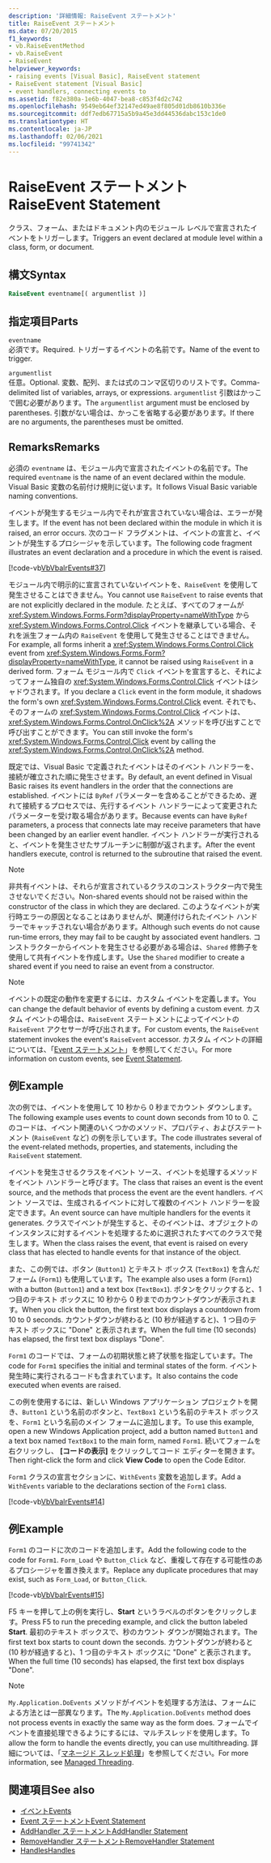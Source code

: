 ```yaml
---
description: '詳細情報: RaiseEvent ステートメント'
title: RaiseEvent ステートメント
ms.date: 07/20/2015
f1_keywords:
- vb.RaiseEventMethod
- vb.RaiseEvent
- RaiseEvent
helpviewer_keywords:
- raising events [Visual Basic], RaiseEvent statement
- RaiseEvent statement [Visual Basic]
- event handlers, connecting events to
ms.assetid: f82e380a-1e6b-4047-bea8-c853f4d2c742
ms.openlocfilehash: 9549eb64ef32147ed49ae8f805d01db8610b336e
ms.sourcegitcommit: ddf7edb67715a5b9a45e3dd44536dabc153c1de0
ms.translationtype: HT
ms.contentlocale: ja-JP
ms.lasthandoff: 02/06/2021
ms.locfileid: "99741342"
---
```

# <a name="raiseevent-statement"></a><span data-ttu-id="4d9b7-103">RaiseEvent ステートメント</span><span class="sxs-lookup"><span data-stu-id="4d9b7-103">RaiseEvent Statement</span></span>

<span data-ttu-id="4d9b7-104">クラス、フォーム、またはドキュメント内のモジュール レベルで宣言されたイベントをトリガーします。</span><span class="sxs-lookup"><span data-stu-id="4d9b7-104">Triggers an event declared at module level within a class, form, or document.</span></span>  
  
## <a name="syntax"></a><span data-ttu-id="4d9b7-105">構文</span><span class="sxs-lookup"><span data-stu-id="4d9b7-105">Syntax</span></span>  
  
```vb  
RaiseEvent eventname[( argumentlist )]  
```  
  
## <a name="parts"></a><span data-ttu-id="4d9b7-106">指定項目</span><span class="sxs-lookup"><span data-stu-id="4d9b7-106">Parts</span></span>  

 `eventname`  
 <span data-ttu-id="4d9b7-107">必須です。</span><span class="sxs-lookup"><span data-stu-id="4d9b7-107">Required.</span></span> <span data-ttu-id="4d9b7-108">トリガーするイベントの名前です。</span><span class="sxs-lookup"><span data-stu-id="4d9b7-108">Name of the event to trigger.</span></span>  
  
 `argumentlist`  
 <span data-ttu-id="4d9b7-109">任意。</span><span class="sxs-lookup"><span data-stu-id="4d9b7-109">Optional.</span></span> <span data-ttu-id="4d9b7-110">変数、配列、または式のコンマ区切りのリストです。</span><span class="sxs-lookup"><span data-stu-id="4d9b7-110">Comma-delimited list of variables, arrays, or expressions.</span></span> <span data-ttu-id="4d9b7-111">`argumentlist` 引数はかっこで囲む必要があります。</span><span class="sxs-lookup"><span data-stu-id="4d9b7-111">The `argumentlist` argument must be enclosed by parentheses.</span></span> <span data-ttu-id="4d9b7-112">引数がない場合は、かっこを省略する必要があります。</span><span class="sxs-lookup"><span data-stu-id="4d9b7-112">If there are no arguments, the parentheses must be omitted.</span></span>  
  
## <a name="remarks"></a><span data-ttu-id="4d9b7-113">Remarks</span><span class="sxs-lookup"><span data-stu-id="4d9b7-113">Remarks</span></span>  

 <span data-ttu-id="4d9b7-114">必須の `eventname` は、モジュール内で宣言されたイベントの名前です。</span><span class="sxs-lookup"><span data-stu-id="4d9b7-114">The required `eventname` is the name of an event declared within the module.</span></span> <span data-ttu-id="4d9b7-115">Visual Basic 変数の名前付け規則に従います。</span><span class="sxs-lookup"><span data-stu-id="4d9b7-115">It follows Visual Basic variable naming conventions.</span></span>  
  
 <span data-ttu-id="4d9b7-116">イベントが発生するモジュール内でそれが宣言されていない場合は、エラーが発生します。</span><span class="sxs-lookup"><span data-stu-id="4d9b7-116">If the event has not been declared within the module in which it is raised, an error occurs.</span></span> <span data-ttu-id="4d9b7-117">次のコード フラグメントは、イベントの宣言と、イベントが発生するプロシージャを示しています。</span><span class="sxs-lookup"><span data-stu-id="4d9b7-117">The following code fragment illustrates an event declaration and a procedure in which the event is raised.</span></span>  
  
 [!code-vb[VbVbalrEvents#37](~/samples/snippets/visualbasic/VS_Snippets_VBCSharp/VbVbalrEvents/VB/Class1.vb#37)]  
  
 <span data-ttu-id="4d9b7-118">モジュール内で明示的に宣言されていないイベントを、`RaiseEvent` を使用して発生させることはできません。</span><span class="sxs-lookup"><span data-stu-id="4d9b7-118">You cannot use `RaiseEvent` to raise events that are not explicitly declared in the module.</span></span> <span data-ttu-id="4d9b7-119">たとえば、すべてのフォームが <xref:System.Windows.Forms.Form?displayProperty=nameWithType> から <xref:System.Windows.Forms.Control.Click> イベントを継承している場合、それを派生フォーム内の `RaiseEvent` を使用して発生させることはできません。</span><span class="sxs-lookup"><span data-stu-id="4d9b7-119">For example, all forms inherit a <xref:System.Windows.Forms.Control.Click> event from <xref:System.Windows.Forms.Form?displayProperty=nameWithType>, it cannot be raised using `RaiseEvent` in a derived form.</span></span> <span data-ttu-id="4d9b7-120">フォーム モジュール内で `Click` イベントを宣言すると、それによってフォーム独自の <xref:System.Windows.Forms.Control.Click> イベントはシャドウされます。</span><span class="sxs-lookup"><span data-stu-id="4d9b7-120">If you declare a `Click` event in the form module, it shadows the form's own <xref:System.Windows.Forms.Control.Click> event.</span></span> <span data-ttu-id="4d9b7-121">それでも、そのフォームの <xref:System.Windows.Forms.Control.Click> イベントは、<xref:System.Windows.Forms.Control.OnClick%2A> メソッドを呼び出すことで呼び出すことができます。</span><span class="sxs-lookup"><span data-stu-id="4d9b7-121">You can still invoke the form's <xref:System.Windows.Forms.Control.Click> event by calling the <xref:System.Windows.Forms.Control.OnClick%2A> method.</span></span>  
  
 <span data-ttu-id="4d9b7-122">既定では、Visual Basic で定義されたイベントはそのイベント ハンドラーを、接続が確立された順に発生させます。</span><span class="sxs-lookup"><span data-stu-id="4d9b7-122">By default, an event defined in Visual Basic raises its event handlers in the order that the connections are established.</span></span> <span data-ttu-id="4d9b7-123">イベントには `ByRef` パラメーターを含めることができるため、遅れて接続するプロセスでは、先行するイベント ハンドラーによって変更されたパラメーターを受け取る場合があります。</span><span class="sxs-lookup"><span data-stu-id="4d9b7-123">Because events can have `ByRef` parameters, a process that connects late may receive parameters that have been changed by an earlier event handler.</span></span> <span data-ttu-id="4d9b7-124">イベント ハンドラーが実行されると、イベントを発生させたサブルーチンに制御が返されます。</span><span class="sxs-lookup"><span data-stu-id="4d9b7-124">After the event handlers execute, control is returned to the subroutine that raised the event.</span></span>  
  
> [!NOTE]
> <span data-ttu-id="4d9b7-125">非共有イベントは、それらが宣言されているクラスのコンストラクター内で発生させないでください。</span><span class="sxs-lookup"><span data-stu-id="4d9b7-125">Non-shared events should not be raised within the constructor of the class in which they are declared.</span></span> <span data-ttu-id="4d9b7-126">このようなイベントが実行時エラーの原因となることはありませんが、関連付けられたイベント ハンドラーでキャッチされない場合があります。</span><span class="sxs-lookup"><span data-stu-id="4d9b7-126">Although such events do not cause run-time errors, they may fail to be caught by associated event handlers.</span></span> <span data-ttu-id="4d9b7-127">コンストラクターからイベントを発生させる必要がある場合は、`Shared` 修飾子を使用して共有イベントを作成します。</span><span class="sxs-lookup"><span data-stu-id="4d9b7-127">Use the `Shared` modifier to create a shared event if you need to raise an event from a constructor.</span></span>  
  
> [!NOTE]
> <span data-ttu-id="4d9b7-128">イベントの既定の動作を変更するには、カスタム イベントを定義します。</span><span class="sxs-lookup"><span data-stu-id="4d9b7-128">You can change the default behavior of events by defining a custom event.</span></span> <span data-ttu-id="4d9b7-129">カスタム イベントの場合は、`RaiseEvent` ステートメントによってイベントの `RaiseEvent` アクセサーが呼び出されます。</span><span class="sxs-lookup"><span data-stu-id="4d9b7-129">For custom events, the `RaiseEvent` statement invokes the event's `RaiseEvent` accessor.</span></span> <span data-ttu-id="4d9b7-130">カスタム イベントの詳細については、「[Event ステートメント](event-statement.md)」を参照してください。</span><span class="sxs-lookup"><span data-stu-id="4d9b7-130">For more information on custom events, see [Event Statement](event-statement.md).</span></span>  
  
## <a name="example"></a><span data-ttu-id="4d9b7-131">例</span><span class="sxs-lookup"><span data-stu-id="4d9b7-131">Example</span></span>  

 <span data-ttu-id="4d9b7-132">次の例では、イベントを使用して 10 秒から 0 秒までカウント ダウンします。</span><span class="sxs-lookup"><span data-stu-id="4d9b7-132">The following example uses events to count down seconds from 10 to 0.</span></span> <span data-ttu-id="4d9b7-133">このコードは、イベント関連のいくつかのメソッド、プロパティ、およびステートメント (`RaiseEvent` など) の例を示しています。</span><span class="sxs-lookup"><span data-stu-id="4d9b7-133">The code illustrates several of the event-related methods, properties, and statements, including the `RaiseEvent` statement.</span></span>  
  
 <span data-ttu-id="4d9b7-134">イベントを発生させるクラスをイベント ソース、イベントを処理するメソッドをイベント ハンドラーと呼びます。</span><span class="sxs-lookup"><span data-stu-id="4d9b7-134">The class that raises an event is the event source, and the methods that process the event are the event handlers.</span></span> <span data-ttu-id="4d9b7-135">イベント ソースでは、生成されるイベントに対して複数のイベント ハンドラーを設定できます。</span><span class="sxs-lookup"><span data-stu-id="4d9b7-135">An event source can have multiple handlers for the events it generates.</span></span> <span data-ttu-id="4d9b7-136">クラスでイベントが発生すると、そのイベントは、オブジェクトのインスタンスに対するイベントを処理するために選択されたすべてのクラスで発生します。</span><span class="sxs-lookup"><span data-stu-id="4d9b7-136">When the class raises the event, that event is raised on every class that has elected to handle events for that instance of the object.</span></span>  
  
 <span data-ttu-id="4d9b7-137">また、この例では、ボタン (`Button1`) とテキスト ボックス (`TextBox1`) を含んだフォーム (`Form1`) も使用しています。</span><span class="sxs-lookup"><span data-stu-id="4d9b7-137">The example also uses a form (`Form1`) with a button (`Button1`) and a text box (`TextBox1`).</span></span> <span data-ttu-id="4d9b7-138">ボタンをクリックすると、1 つ目のテキスト ボックスに 10 秒から 0 秒までのカウントダウンが表示されます。</span><span class="sxs-lookup"><span data-stu-id="4d9b7-138">When you click the button, the first text box displays a countdown from 10 to 0 seconds.</span></span> <span data-ttu-id="4d9b7-139">カウントダウンが終わると (10 秒が経過すると)、1 つ目のテキスト ボックスに "Done" と表示されます。</span><span class="sxs-lookup"><span data-stu-id="4d9b7-139">When the full time (10 seconds) has elapsed, the first text box displays "Done".</span></span>  
  
 <span data-ttu-id="4d9b7-140">`Form1` のコードでは、フォームの初期状態と終了状態を指定しています。</span><span class="sxs-lookup"><span data-stu-id="4d9b7-140">The code for `Form1` specifies the initial and terminal states of the form.</span></span> <span data-ttu-id="4d9b7-141">イベント発生時に実行されるコードも含まれています。</span><span class="sxs-lookup"><span data-stu-id="4d9b7-141">It also contains the code executed when events are raised.</span></span>  
  
 <span data-ttu-id="4d9b7-142">この例を使用するには、新しい Windows アプリケーション プロジェクトを開き、`Button1` という名前のボタンと、`TextBox1` という名前のテキスト ボックスを、`Form1` という名前のメイン フォームに追加します。</span><span class="sxs-lookup"><span data-stu-id="4d9b7-142">To use this example, open a new Windows Application project, add a button named `Button1` and a text box named `TextBox1` to the main form, named `Form1`.</span></span> <span data-ttu-id="4d9b7-143">続いてフォームを右クリックし、 **[コードの表示]** をクリックしてコード エディターを開きます。</span><span class="sxs-lookup"><span data-stu-id="4d9b7-143">Then right-click the form and click **View Code** to open the Code Editor.</span></span>  
  
 <span data-ttu-id="4d9b7-144">`Form1` クラスの宣言セクションに、`WithEvents` 変数を追加します。</span><span class="sxs-lookup"><span data-stu-id="4d9b7-144">Add a `WithEvents` variable to the declarations section of the `Form1` class.</span></span>  
  
 [!code-vb[VbVbalrEvents#14](~/samples/snippets/visualbasic/VS_Snippets_VBCSharp/VbVbalrEvents/VB/Class1.vb#14)]  
  
## <a name="example"></a><span data-ttu-id="4d9b7-145">例</span><span class="sxs-lookup"><span data-stu-id="4d9b7-145">Example</span></span>  

 <span data-ttu-id="4d9b7-146">`Form1` のコードに次のコードを追加します。</span><span class="sxs-lookup"><span data-stu-id="4d9b7-146">Add the following code to the code for `Form1`.</span></span> <span data-ttu-id="4d9b7-147">`Form_Load` や `Button_Click` など、重複して存在する可能性のあるプロシージャを置き換えます。</span><span class="sxs-lookup"><span data-stu-id="4d9b7-147">Replace any duplicate procedures that may exist, such as `Form_Load`, or `Button_Click`.</span></span>  
  
 [!code-vb[VbVbalrEvents#15](~/samples/snippets/visualbasic/VS_Snippets_VBCSharp/VbVbalrEvents/VB/Class1.vb#15)]  
  
 <span data-ttu-id="4d9b7-148">F5 キーを押して上の例を実行し、**Start** というラベルのボタンをクリックします。</span><span class="sxs-lookup"><span data-stu-id="4d9b7-148">Press F5 to run the preceding example, and click the button labeled **Start**.</span></span> <span data-ttu-id="4d9b7-149">最初のテキスト ボックスで、秒のカウント ダウンが開始されます。</span><span class="sxs-lookup"><span data-stu-id="4d9b7-149">The first text box starts to count down the seconds.</span></span> <span data-ttu-id="4d9b7-150">カウントダウンが終わると (10 秒が経過すると)、1 つ目のテキスト ボックスに "Done" と表示されます。</span><span class="sxs-lookup"><span data-stu-id="4d9b7-150">When the full time (10 seconds) has elapsed, the first text box displays "Done".</span></span>  
  
> [!NOTE]
> <span data-ttu-id="4d9b7-151">`My.Application.DoEvents` メソッドがイベントを処理する方法は、フォームによる方法とは一部異なります。</span><span class="sxs-lookup"><span data-stu-id="4d9b7-151">The `My.Application.DoEvents` method does not process events in exactly the same way as the form does.</span></span> <span data-ttu-id="4d9b7-152">フォームでイベントを直接処理できるようにするには、マルチスレッドを使用します。</span><span class="sxs-lookup"><span data-stu-id="4d9b7-152">To allow the form to handle the events directly, you can use multithreading.</span></span> <span data-ttu-id="4d9b7-153">詳細については、「[マネージド スレッド処理](../../../standard/threading/index.md)」を参照してください。</span><span class="sxs-lookup"><span data-stu-id="4d9b7-153">For more information, see [Managed Threading](../../../standard/threading/index.md).</span></span>  
  
## <a name="see-also"></a><span data-ttu-id="4d9b7-154">関連項目</span><span class="sxs-lookup"><span data-stu-id="4d9b7-154">See also</span></span>

- [<span data-ttu-id="4d9b7-155">イベント</span><span class="sxs-lookup"><span data-stu-id="4d9b7-155">Events</span></span>](../../programming-guide/language-features/events/index.md)
- [<span data-ttu-id="4d9b7-156">Event ステートメント</span><span class="sxs-lookup"><span data-stu-id="4d9b7-156">Event Statement</span></span>](event-statement.md)
- [<span data-ttu-id="4d9b7-157">AddHandler ステートメント</span><span class="sxs-lookup"><span data-stu-id="4d9b7-157">AddHandler Statement</span></span>](addhandler-statement.md)
- [<span data-ttu-id="4d9b7-158">RemoveHandler ステートメント</span><span class="sxs-lookup"><span data-stu-id="4d9b7-158">RemoveHandler Statement</span></span>](removehandler-statement.md)
- [<span data-ttu-id="4d9b7-159">Handles</span><span class="sxs-lookup"><span data-stu-id="4d9b7-159">Handles</span></span>](handles-clause.md)

